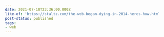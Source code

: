 ```yaml
---
date: 2021-07-18T23:36:00.000Z
like-of: 'https://staltz.com/the-web-began-dying-in-2014-heres-how.html'
post-status: published
tags:
- web
---
```


